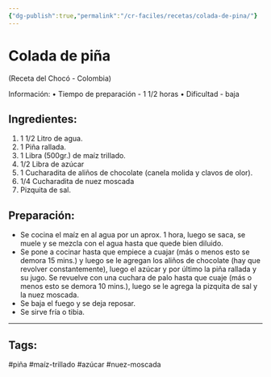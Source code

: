 ```yaml
---
{"dg-publish":true,"permalink":"/cr-faciles/recetas/colada-de-pina/"}
---
```



# Colada de piña
(Receta del Chocó - Colombia)

Información:
• Tiempo de preparación - 1 1/2 horas
• Dificultad - baja

## Ingredientes:
1. 1 1/2 Litro de agua.
2. 1 Piña rallada.
3. 1 Libra (500gr.) de maíz trillado.
4. 1/2 Libra de azúcar
5. 1 Cucharadita de aliños de chocolate (canela molida y clavos de olor).
6. 1/4 Cucharadita de nuez moscada
7. Pizquita de sal.

## Preparación:
- Se cocina el maíz en al agua por un aprox. 1 hora, luego se saca, se muele y se mezcla con el agua hasta que quede bien diluido.
- Se pone a cocinar hasta que empiece a cuajar (más o menos esto se demora 15 mins.) y luego se le agregan los aliños de chocolate (hay que revolver constantemente), luego el azúcar y por último la piña rallada y su jugo. Se revuelve con una cuchara de palo hasta que cuaje (más o menos esto se demora 10 mins.), luego se le agrega la pizquita de sal y la nuez moscada.
- Se baja el fuego y se deja reposar.
- Se sirve fría o tibia.

-----
## Tags:

#piña #maíz-trillado #azúcar #nuez-moscada